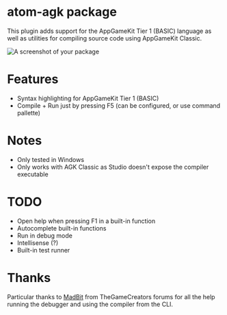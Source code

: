 # atom-agk package
This plugin adds support for the AppGameKit Tier 1 (BASIC) language as well as
utilities for compiling source code using AppGameKit Classic.

![A screenshot of your package](https://f.cloud.github.com/assets/69169/2290250/c35d867a-a017-11e3-86be-cd7c5bf3ff9b.gif)

# Features
* Syntax highlighting for AppGameKit Tier 1 (BASIC)
* Compile + Run just by pressing F5 (can be configured, or use command pallette)

# Notes
* Only tested in Windows
* Only works with AGK Classic as Studio doesn't expose the compiler executable

# TODO
* Open help when pressing F1 in a built-in function
* Autocomplete built-in functions
* Run in debug mode
* Intellisense (?)
* Built-in test runner

# Thanks
Particular thanks to
[MadBit](https://forum.thegamecreators.com/user/16e3dff53459a69a78e8c26031783c78)
from TheGameCreators forums for all the help running the debugger and using the
compiler from the CLI.
